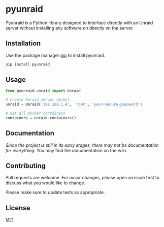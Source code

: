 # pyunraid

Pyunraid is a Python library designed to interface directly with an Unraid server
without installing any software on directly on the server.

## Installation

Use the package manager [pip](https://pip.pypa.io/en/stable/) to install pyunraid.

```bash
pip install pyunraid
```

## Usage

```python
from pyunraid.unraid import Unraid

# Create Unraid server object
unraid = Unraid('192.168.1.4', 'root', 'your-secure-password')

# Get all Docker containers
containers = unraid.containers()
```

## Documentation
_Since the project is still in its early stages, there may not be documentation for everything._
You may find the documentation on the wiki.

## Contributing
Pull requests are welcome. For major changes, please open an issue first to discuss what you would like to change.

Please make sure to update tests as appropriate.

## License
[MIT](https://choosealicense.com/licenses/mit/)

